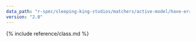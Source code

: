 ```yaml
---
data_path: "r-spec/sleeping-king-studios/matchers/active-model/have-errors-matcher"
version: "2.8"
---
```


{% include reference/class.md %}
